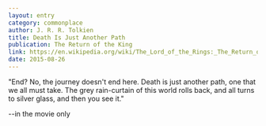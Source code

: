 ```yaml
---
layout: entry
category: commonplace
author: J. R. R. Tolkien
title: Death Is Just Another Path
publication: The Return of the King
link: https://en.wikipedia.org/wiki/The_Lord_of_the_Rings:_The_Return_of_the_King
date: 2015-08-26
---
```


"End? No, the journey doesn't end here. Death is just another path, one that we all must take. The grey rain-curtain of this world rolls back, and all turns to silver glass, and then you see it."

--in the movie only